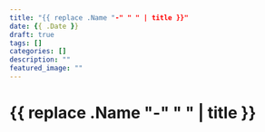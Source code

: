 ```yaml
---
title: "{{ replace .Name "-" " " | title }}"
date: {{ .Date }}
draft: true
tags: []
categories: []
description: ""
featured_image: ""
---
```


# {{ replace .Name "-" " " | title }}

<!-- Your content here -->
